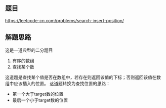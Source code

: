 ## 题目
https://leetcode-cn.com/problems/search-insert-position/

## 解题思路
这是一道典型的二分题目
1. 有序的数组
2. 查找某个数

这道题是查找某个值是否在数组中，若存在则返回该值的下标；否则返回该值在数组中应该插入的位置。
这道题转换为查找位置的思路：
- 第一个大于target数的位置
- 最后一个小于target数的位置